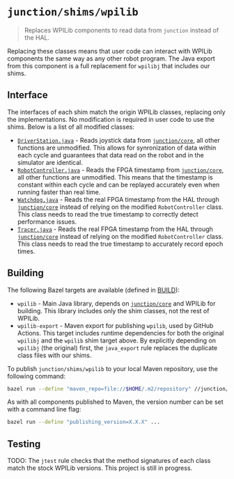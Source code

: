 # `junction/shims/wpilib`

> Replaces WPILib components to read data from `junction` instead of the HAL.

Replacing these classes means that user code can interact with WPILib components the same way as any other robot program. The Java export from this component is a full replacement for `wpilibj` that includes our shims. 

## Interface

The interfaces of each shim match the origin WPILib classes, replacing only the implementations. No modification is required in user code to use the shims. Below is a list of all modified classes:

* [`DriverStation.java`](src/edu/wpi/first/wpilibj/DriverStation.java) - Reads joystick data from [`junction/core`](/junction/core), all other functions are unmodified. This allows for synronization of data within each cycle and guarantees that data read on the robot and in the simulator are identical.
* [`RobotController.java`](src/edu/wpi/first/wpilibj/RobotController.java) - Reads the FPGA timestamp from [`junction/core`](/junction/core), all other functions are unmodified. This means that the timestamp is constant within each cycle and can be replayed accurately even when running faster than real time.
* [`Watchdog.java`](src/edu/wpi/first/wpilibj/Watchdog.java) - Reads the real FPGA timestamp from the HAL through [`junction/core`](/junction/core) instead of relying on the modified `RobotController` class. This class needs to read the true timestamp to correctly detect performance issues.
* [`Tracer.java`](src/edu/wpi/first/wpilibj/Tracer.java) - Reads the real FPGA timestamp from the HAL through [`junction/core`](/junction/core) instead of relying on the modified `RobotController` class. This class needs to read the true timestamp to accurately record epoch times.

## Building

The following Bazel targets are available (defined in [BUILD](BUILD)):

* `wpilib` - Main Java library, depends on [`junction/core`](/junction/core) and WPILib for building. This library includes only the shim classes, not the rest of WPILib.
* `wpilib-export` - Maven export for publishing `wpilib`, used by GitHub Actions. This target includes runtime dependencies for both the original `wpilibj` and the `wpilib` shim target above. By explicitly depending on `wpilibj` (the original) first, the `java_export` rule replaces the duplicate class files with our shims.

To publish `junction/shims/wpilib` to your local Maven repository, use the following command:

```bash
bazel run --define "maven_repo=file://$HOME/.m2/repository" //junction/wpilib:wpilib-export.publish
```

As with all components published to Maven, the version number can be set with a command line flag:

```bash
bazel run --define "publishing_version=X.X.X" ...
```

## Testing

TODO: The `jtest` rule checks that the method signatures of each class match the stock WPILib versions. This project is still in progress.